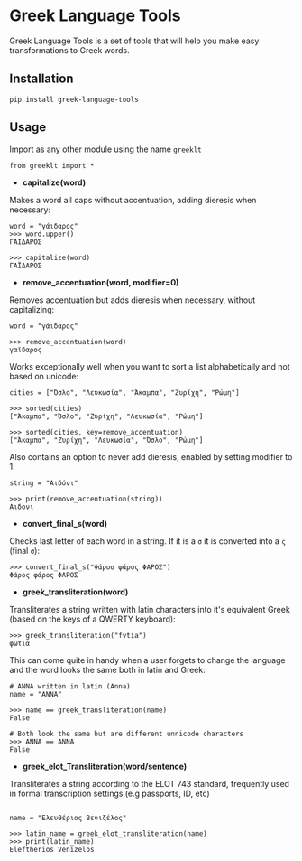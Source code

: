 # Greek Language Tools

Greek Language Tools is a set of tools that will help you make easy transformations to Greek words.

## Installation

`pip install greek-language-tools`

## Usage

Import as any other module using the name `greeklt`

`from greeklt import *` 

- **capitalize(word)**

Makes a word all caps without accentuation, adding dieresis when necessary:

```
word = "γάιδαρος"
>>> word.upper()
ΓΆΙΔΑΡΟΣ

>>> capitalize(word)
ΓΑΪΔΑΡΟΣ
```

- **remove_accentuation(word, modifier=0)**

Removes accentuation but adds dieresis when necessary, without capitalizing:

```
word = "γάιδαρος"

>>> remove_accentuation(word)
γαϊδαρος
```

Works exceptionally well when you want to sort a list alphabetically and not based on unicode:

```
cities = ["Όσλο", "Λευκωσία", "Άκαμπα", "Ζυρίχη", "Ρώμη"]

>>> sorted(cities)
["Άκαμπα", "Όσλο", "Ζυρίχη", "Λευκωσία", "Ρώμη"]

>>> sorted(cities, key=remove_accentuation)
["Άκαμπα", "Ζυρίχη", "Λευκωσία", "Όσλο", "Ρώμη"]
```
Also contains an option to never add dieresis, enabled by setting modifier to 1:

```
string = "Αιδόνι"

>>> print(remove_accentuation(string))
Αιδονι
```
- **convert_final_s(word)**

Checks last letter of each word in a string. If it is a `σ` it is converted into a `ς` (final `σ`):

```
>>> convert_final_s("Φάροσ φάρος ΦΑΡΟΣ")
Φάρος φάρος ΦΑΡΟΣ
```

- **greek_transliteration(word)**

Transliterates a string written with latin characters into it's equivalent Greek (based on the keys of a QWERTY keyboard):

```
>>> greek_transliteration("fvtia")
φωτια
```

This can come quite in handy when a user forgets to change the language and the word looks the same both in latin and Greek:

```
# ANNA written in latin (Anna)
name = "ANNA"

>>> name == greek_transliteration(name)
False

# Both look the same but are different unnicode characters
>>> ANNA == ΑΝΝΑ
False
```

- **greek_elot_Transliteration(word/sentence)**

Transliterates a string according to the ELOT 743 standard, frequently used in formal transcription settings (e.g passports, ID, etc)

```

name = "Ελευθέριος Βενιζέλος"

>>> latin_name = greek_elot_transliteration(name)
>>> print(latin_name)
Eleftherios Venizelos

